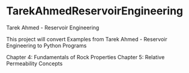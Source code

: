 # TarekAhmedReservoirEngineering
Tarek Ahmed - Reservoir Engineering

This project will convert Examples from Tarek Ahmed - Reservoir Engineering to Python Programs

Chapter 4: Fundamentals of Rock Properties
Chapter 5: Relative Permeability Concepts
